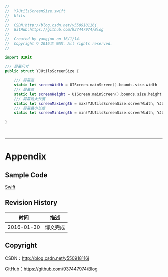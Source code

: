 ```swift
//
//  YJUtilsScreenSize.swift
//  Utils
//
//  CSDN:http://blog.csdn.net/y550918116j
//  GitHub:https://github.com/937447974/Blog
//
//  Created by yangjun on 16/1/14.
//  Copyright © 2016年 阳君. All rights reserved.
//

import UIKit

/// 屏幕尺寸
public struct YJUtilsScreenSize {
    
    /// 屏幕宽
    static let screenWidth = UIScreen.mainScreen().bounds.size.width
    /// 屏幕高
    static let screenHeight = UIScreen.mainScreen().bounds.size.height
    /// 屏幕最大长度
    static let screenMaxLength = max(YJUtilsScreenSize.screenWidth, YJUtilsScreenSize.screenHeight)
    /// 屏幕最小长度
    static let screenMinLength = min(YJUtilsScreenSize.screenWidth, YJUtilsScreenSize.screenHeight)
    
}
```

&#160;

----------

# Appendix

## Sample Code

[Swift](https://github.com/937447974/Swift)

## Revision History

| 时间 | 描述 |
| ---- | ---- |
| 2016-01-30 | 博文完成 |

## Copyright

CSDN：http://blog.csdn.net/y550918116j

GitHub：https://github.com/937447974/Blog
